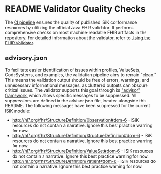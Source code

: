 # README Validator Quality Checks

The [CI pipeline]((https://github.com/gematik/spec-ISiK-Terminplanung/blob/main-stufe-4/.github/workflows/main.yml)) ensures the quality of published ISiK conformance resources by utilizing the official Java FHIR validator. It performs comprehensive checks on most machine-readable FHIR artifacts in the repository. For detailed information about the validator, refer to [Using the FHIR Validator]((https://confluence.hl7.org/display/FHIR/Using+the+FHIR+Validator)).

## advisory.json

To facilitate easier identification of issues within profiles, ValueSets, CodeSystems, and examples, the validation pipeline aims to remain "clean." This means the validation output should be free of errors, warnings, and unnecessary informational messages, as cluttered outputs can obscure critical issues. The validator supports this goal through its ["advisor" framework]((https://confluence.hl7.org/display/FHIR/Validator+Advisor+Framework)), which allows specific messages to be suppressed. All suppressions are defined in the advisor.json file, located alongside this README. The following messages have been suppressed for the current ISiK module:

* http://hl7.org/fhir/StructureDefinition/Observation#dom-6 - ISiK resources do not contain a narrative. Ignore this best practice warning for now.
* http://hl7.org/fhir/StructureDefinition/StructureDefinition#dom-6 - ISiK resources do not contain a narrative. Ignore this best practice warning for now.
* http://hl7.org/fhir/StructureDefinition/ValueSet#dom-6 - ISiK resources do not contain a narrative. Ignore this best practice warning for now.
* http://hl7.org/fhir/StructureDefinition/Patient#dom-6 - ISiK resources do not contain a narrative. Ignore this best practice warning for now.
